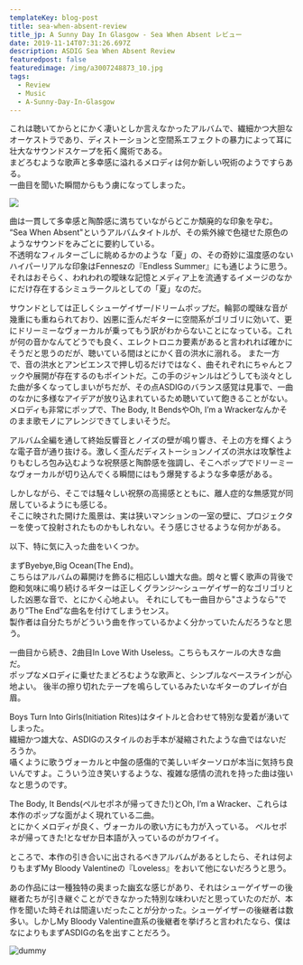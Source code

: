 ```yaml
---
templateKey: blog-post
title: sea-when-absent-review
title_jp: A Sunny Day In Glasgow - Sea When Absent レビュー
date: 2019-11-14T07:31:26.697Z
description: ASDIG Sea When Absent Review
featuredpost: false
featuredimage: /img/a3007248873_10.jpg
tags:
  - Review
  - Music
  - A-Sunny-Day-In-Glasgow
---
```



これは聴いてからとにかく凄いとしか言えなかったアルバムで、繊細かつ大胆なオーケストラであり、ディストーションと空間系エフェクトの暴力によって耳に壮大なサウンドスケープを拓く魔術である。  
まどろむような歌声と多幸感に溢れるメロディは何か新しい呪術のようですらある。  
一曲目を聞いた瞬間からもう虜になってしまった。

<span class="innerImage floatRight imageM">
  <img src="/img/a3007248873_10.jpg"/>
</span>

曲は一貫して多幸感と陶酔感に満ちていながらどこか頽廃的な印象を孕む。  
“Sea When Absent"というアルバムタイトルが、その紫外線で色褪せた原色のようなサウンドをみごとに要約している。  
不透明なフィルターごしに眺めるかのような「夏」の、その奇妙に温度感のないハイパーリアルな印象はFenneszの『Endless Summer』にも通じように思う。それはおそらく、われわれの曖昧な記憶とメディア上を流通するイメージのなかにだけ存在するシミュラークルとしての「夏」なのだ。

サウンドとしては正しくシューゲイザー/ドリームポップだ。輪郭の曖昧な音が幾重にも重ねられており、凶悪に歪んだギターに空間系がゴリゴリに効いて、更にドリーミーなヴォーカルが乗ってもう訳がわからないことになっている。これが何の音かなんてどうでも良く、エレクトロニカ要素があると言われれば確かにそうだと思うのだが、聴いている間はとにかく音の洪水に溺れる。
また一方で、音の洪水とアンビエンスで押し切るだけではなく、曲それぞれにちゃんとフックや展開が存在するのもポイントだ。この手のジャンルはどうしても淡々とした曲が多くなってしまいがちだが、その点ASDIGのバランス感覚は見事で、一曲のなかに多様なアイデアが放り込まれているため聴いていて飽きることがない。メロディも非常にポップで、The Body, It BendsやOh, I’m a Wrackerなんかそのまま歌モノにアレンジできてしまいそうだ。

アルバム全編を通して終始反響音とノイズの壁が鳴り響き、そ上の方を輝くような電子音が通り抜ける。激しく歪んだディストーションノイズの洪水は攻撃性よりもむしろ包み込むような祝祭感と陶酔感を強調し、そこへポップでドリーミーなヴォーカルが切り込んでくる瞬間にはもう爆発するような多幸感がある。

しかしながら、そこでは騒々しい祝祭の高揚感とともに、離人症的な無感覚が同居しているようにも感じる。  
そこに映された開けた風景は、実は狭いマンションの一室の壁に、プロジェクターを使って投射されたものかもしれない。そう感じさせるような何かがある。

以下、特に気に入った曲をいくつか。

まずByebye,Big Ocean(The End)。  
こちらはアルバムの幕開けを飾るに相応しい雄大な曲。朗々と響く歌声の背後で飽和気味に鳴り続けるギターは正しくグランジ〜シューゲイザー的なゴリゴリとした凶悪な音で、とにかく心地よい。
それにしても一曲目から"さようなら"であり”The End”な曲名を付けてしまうセンス。  
製作者は自分たちがどういう曲を作っているかよく分かっていたんだろうなと思う。

一曲目から続き、2曲目In Love With Useless。こちらもスケールの大きな曲だ。  
ポップなメロディに乗せたまどろむような歌声と、シンプルなベースラインが心地よい。
後半の擦り切れたテープを鳴らしているみたいなギターのプレイが白眉。

Boys Turn Into Girls(Initiation Rites)はタイトルと合わせて特別な愛着が湧いてしまった。  
繊細かつ雄大な、ASDIGのスタイルのお手本が凝縮されたような曲ではないだろうか。  
囁くように歌うヴォーカルと中盤の感傷的で美しいギターソロが本当に気持ち良いんですよ。こういう泣き笑いするような、複雑な感情の流れを持った曲は強いなと思うのです。

The Body, It Bends(ペルセポネが帰ってきた!)とOh, I’m a Wracker、これらは本作のポップな面がよく現れている二曲。  
とにかくメロディが良く、ヴォーカルの歌い方にも力が入っている。
ペルセポネが帰ってきた!となぜか日本語が入っているのがカワイイ。

ところで、本作の引き合いに出されるべきアルバムがあるとしたら、それは何よりもまずMy Bloody Valentineの『Loveless』をおいて他にないだろうと思う。

あの作品には一種独特の奥まった幽玄な感じがあり、それはシューゲイザーの後継者たちが引き継ぐことができなかった特別な味わいだと思っていたのだが、本作を聞いた時それは間違いだったことが分かった。シューゲイザーの後継者は数多い。しかしMy Bloody Valentine直系の後継者を挙げろと言われたなら、僕はなによりもまずASDIGの名を出すことだろう。

![dummy](/img/dummy.png)